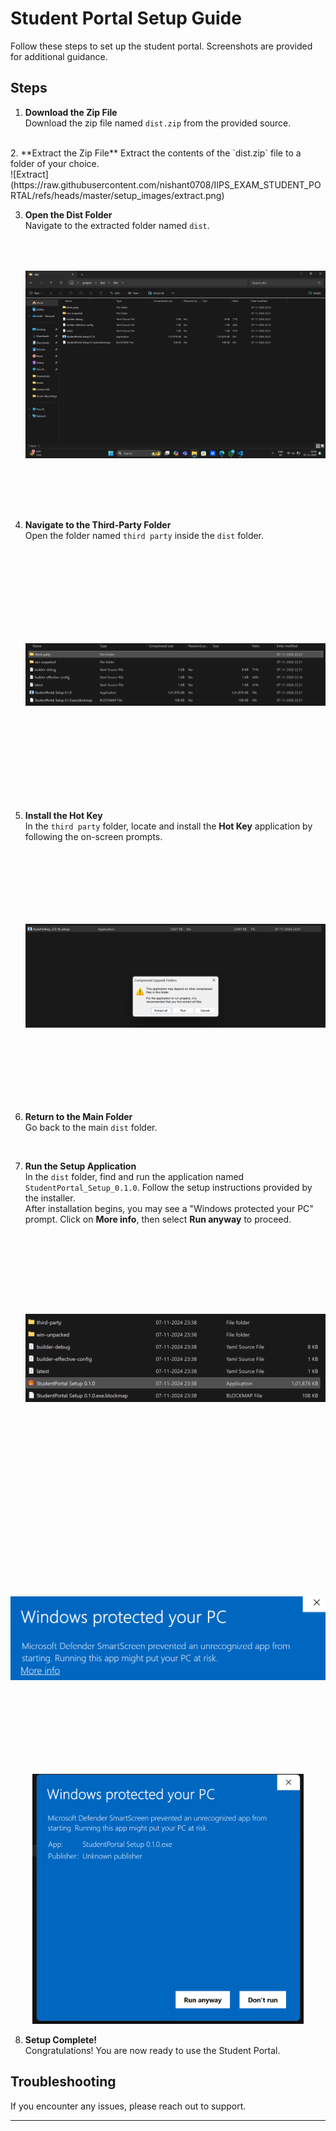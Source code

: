 # Student Portal Setup Guide

Follow these steps to set up the student portal. Screenshots are provided for additional guidance.

## Steps

1. **Download the Zip File**  
   Download the zip file named `dist.zip` from the provided source.
 <br/>
2. **Extract the Zip File**  
   Extract the contents of the `dist.zip` file to a folder of your choice.
 <br/>
   ![Extract](https://raw.githubusercontent.com/nishant0708/IIPS_EXAM_STUDENT_PORTAL/refs/heads/master/setup_images/extract.png)

3. **Open the Dist Folder**  
   Navigate to the extracted folder named `dist`.
  

   ![Open Dist Folder](https://raw.githubusercontent.com/nishant0708/IIPS_EXAM_STUDENT_PORTAL/refs/heads/master/setup_images/dist_folder.png)

 <br/>

4. **Navigate to the Third-Party Folder**  
   Open the folder named `third party` inside the `dist` folder.

   ![Open Third Party Folder](https://raw.githubusercontent.com/nishant0708/IIPS_EXAM_STUDENT_PORTAL/refs/heads/master/setup_images/third_party.png)

5. **Install the Hot Key**  
   In the `third party` folder, locate and install the **Hot Key** application by following the on-screen prompts.

   ![Install Hot Key](\setup_images\hot_key_install.png)

6. **Return to the Main Folder**  
   Go back to the main `dist` folder.
 <br/>

7. **Run the Setup Application**  
   In the `dist` folder, find and run the application named `StudentPortal_Setup_0.1.0`. Follow the setup instructions provided by the installer.  
   After installation begins, you may see a "Windows protected your PC" prompt. Click on **More info**, then select **Run anyway** to proceed.

   ![Run Setup](https://raw.githubusercontent.com/nishant0708/IIPS_EXAM_STUDENT_PORTAL/refs/heads/master/setup_images/run_setup.png)
 <br/>

   ![Run Setup - More Info](https://raw.githubusercontent.com/nishant0708/IIPS_EXAM_STUDENT_PORTAL/refs/heads/master/setup_images/moreinfo.png)

   ![Run Setup - Run Anyway](https://raw.githubusercontent.com/nishant0708/IIPS_EXAM_STUDENT_PORTAL/refs/heads/master/setup_images/runanyway.png)
 <br/>
 
8. **Setup Complete!**  
   Congratulations! You are now ready to use the Student Portal.

## Troubleshooting

If you encounter any issues, please reach out to support.

---

<style>
img {
  width: 100%;
  height: 400px;
  object-fit:contain
}
</style>
